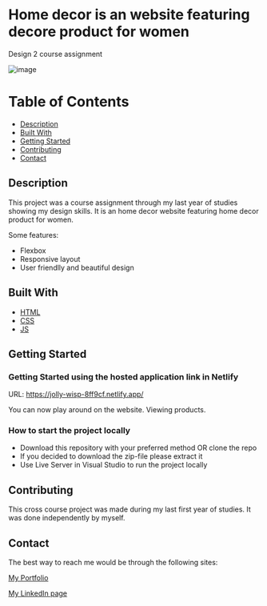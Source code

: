 # Home decor is an website featuring decore product for women
Design 2 course assignment

![image](https://i.ibb.co/ZHYq6Qm/home-decor-webpage-image.jpg)



# Table of Contents

- [Description](#description)
- [Built With](#built-with)
- [Getting Started](#getting-started)
- [Contributing](#contributing)
- [Contact](#contact)

## Description

This project was a course assignment through my last year of studies showing my design skills. It is an home decor website featuring home decor product for women.

Some features:
- Flexbox
- Responsive layout
- User friendlly and beautiful design


## Built With

- [HTML](https://html.com/)
- [CSS](https://developer.mozilla.org/en-US/docs/Web/CSS)
- [JS](https://www.javascript.com/)

## Getting Started

### Getting Started using the hosted application link in Netlify

URL: https://jolly-wisp-8ff9cf.netlify.app/

You can now play around on the website. Viewing products. 


### How to start the project locally

- Download this repository with your preferred method OR clone the repo
- If you decided to download the zip-file please extract it
- Use Live Server in Visual Studio to run the project locally


## Contributing

This cross course project was made during my last first year of studies. It was done independently by myself.

## Contact

The best way to reach me would be through the following sites:

[My Portfolio](https://www.abjerke.com/)

[My LinkedIn page]( https://www.linkedin.com/in/aina-bjerke-a2b114172/)

